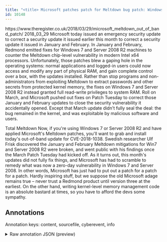 ```yaml
---
title: "<title> Microsoft patches patch for Meltdown bug patch: Windows 7, Server 2008 rushed an emergency fix  </title>"
id: 10148
---
```


<title> Microsoft patches patch for Meltdown bug patch: Windows 7, Server 2008 rushed an emergency fix  </title>
<source> https://www.theregister.co.uk/2018/03/29/microsoft_meltdown_out_of_band_patch/ </source>
<date> 2018_03_29 </date>
<text>
Microsoft today issued an emergency security update to correct a security update it issued earlier this month to correct a security update it issued in January and February.
In January and February, Redmond emitted fixes for Windows 7 and Server 2008 R2 machines to counter the Meltdown chip-level vulnerability in modern Intel x64 processors. Unfortunately, those patches blew a gaping hole in the operating systems: normal applications and logged-in users could now access and modify any part of physical RAM, and gain complete control over a box, with the updates installed.
Rather than stop programs and non-administrators from exploiting Meltdown to extract passwords and other secrets from protected kernel memory, the fixes on Windows 7 and Server 2008 R2 instead granted full read-write privileges to system RAM.
Roll on March, and Microsoft pushed out fixes on Patch Tuesday to correct those January and February updates to close the security vulnerability it accidentally opened.
Except that March update didn't fully seal the deal: the bug remained in the kernel, and was exploitable by malicious software and users.

 Total Meltdown
Now, if you're using Windows 7 or Server 2008 R2 and have applied Microsoft's Meltdown patches, you'll want to grab and install today's out-of-band update for CVE-2018-1038.
Swedish researcher Ulf Frisk discovered the January and February Meltdown mitigations for Win7 and Server 2008 R2 were broken, and went public with his findings once the March Patch Tuesday had kicked off. As it turns out, this month's updates did not fully fix things, and Microsoft has had to scramble to remedy what was now a zero-day vulnerability in Windows 7 and Server 2008.
In other words, Microsoft has just had to put out a patch for a patch for a patch. Hardly inspiring stuff, but we suppose the old Microsoft adage remains true – never trust a Redmond product until version three at the earliest. On the other hand, writing kernel-level memory management code is an absolute bastard at times, so you have to afford the devs some sympathy.
</text>



## Annotations

Annotation keys: content, sourcefile, cyberevent, info

<details>
<summary>Raw annotation JSON (preview)</summary>

```json
{
  "content": "Microsoft today issued an emergency security update to correct a security update it issued earlier this month to correct a security update it issued in January and February. In January and February, Redmond emitted fixes for Windows 7 and Server 2008 R2 machines to counter the Meltdown chip-level vulnerability in modern Intel x64 processors. Unfortunately, those patches blew a gaping hole in the operating systems: normal applications and logged-in users could now access and modify any part of physical RAM, and gain complete control over a box, with the updates installed. Rather than stop programs and non-administrators from exploiting Meltdown to extract passwords and other secrets from protected kernel memory, the fixes on Windows 7 and Server 2008 R2 instead granted full read-write privileges to system RAM. Roll on March, and Microsoft pushed out fixes on Patch Tuesday to correct those January and February updates to close the security vulnerability it accidentally opened. Except that March update didn't fully seal the deal: the bug remained in the kernel, and was exploitable by malicious software and users.   Total Meltdown Now, if you're using Windows 7 or Server 2008 R2 and have applied Microsoft's Meltdown patches, you'll want to grab and install today's out-of-band update for CVE-2018-1038. Swedish researcher Ulf Frisk discovered the January and February Meltdown mitigations for Win7 and Server 2008 R2 were broken, and went public with his findings once the March Patch Tuesday had kicked off. As it turns out, this month's updates did not fully fix things, and Microsoft has had to scramble to remedy what was now a zero-day vulnerability in Windows 7 and Server 2008. In other words, Microsoft has just had to put out a patch for a patch for a patch. Hardly inspiring stuff, but we suppose the old Microsoft adage remains true \u2013 never trust a Redmond product until version three at the earliest. On the other hand, writing kernel-level memory management code is an absolute bastard at times, so you have to afford the devs some sympathy.",
  "sourcefile": "10148.txt",
  "cyberevent": {
    "hopper": [
      {
        "index": 0,
        "relation": "Same",
        "events": [
          {
            "index": "E1",
            "type": "Vulnerability-related",
            "realis": "Actual",
            "nugget": {
              "startOffset": 16,
              "index": "T1",
              "endOffset": 22,
              "text": "issued"
            },
            "argument": [
              {
                "index": "T2",
                "text": "an emergency security update",
                "endOffset": 51,
                "role": {
                  "type": "Patch"
                },
                "startOffset": 23,
                "type": "Patch"
              },
              {
                "index": "T3",
                "external_reference": {
                  "wikidataid": "Q2283"
                },
                "endOffset": 9,
                "role": {
                  "type": "Releaser"
                },
                "text": "Microsoft",
                "startOffset": 0,
                "type": "Organization"
              },
              {
                "index": "T57",
                "text": "today",
                "endOffset": 15,
                "role": {
                  "type": "Time"
                },
                "startOffset": 10,
                "type": "Time"
              }
            ],
            "subtype": "PatchVulnerability"
          },
          {
            "nugget": {
              "startOffset": 55,
              "index": "T4",
              "endOffset": 62,
              "text": "correct"
            },
            "index": "E2",
            "type": "Vulnerability-related",
            "subtype": "PatchVulnerability",
            "realis": "Actual"
          },
          {
            "index": "E16",
            "type": "Vulnerability-related",
        
```
</details>
